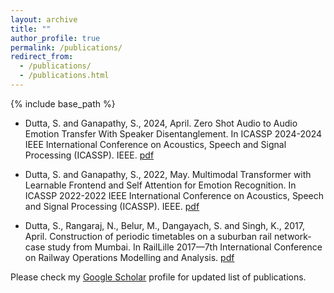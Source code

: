 ```yaml
---
layout: archive
title: ""
author_profile: true
permalink: /publications/
redirect_from: 
  - /publications/
  - /publications.html
---
```

{% include base_path %}

- Dutta, S. and Ganapathy, S., 2024, April. Zero Shot Audio to Audio Emotion Transfer With Speaker Disentanglement. In ICASSP 2024-2024 IEEE International Conference on Acoustics, Speech and Signal Processing (ICASSP). IEEE. [pdf](https://arxiv.org/pdf/2401.04511.pdf)

- Dutta, S. and Ganapathy, S., 2022, May. Multimodal Transformer with Learnable Frontend and Self Attention for Emotion Recognition. In ICASSP 2022-2022 IEEE International Conference on Acoustics, Speech and Signal Processing (ICASSP). IEEE. [pdf](https://ieeexplore.ieee.org/stamp/stamp.jsp?arnumber=9747723)

- Dutta, S., Rangaraj, N., Belur, M., Dangayach, S. and Singh, K., 2017, April. Construction of periodic timetables on a suburban rail network-case study from Mumbai. In RailLille 2017—7th International Conference on Railway Operations Modelling and Analysis. [pdf](https://www.ee.iitb.ac.in/~belur/pdfs/c17icrtt.pdf)

Please check my <a href="https://scholar.google.com/citations?user=MIYxzQsAAAAJ&hl=en" target="_top">Google Scholar</a> profile for updated list of publications.
